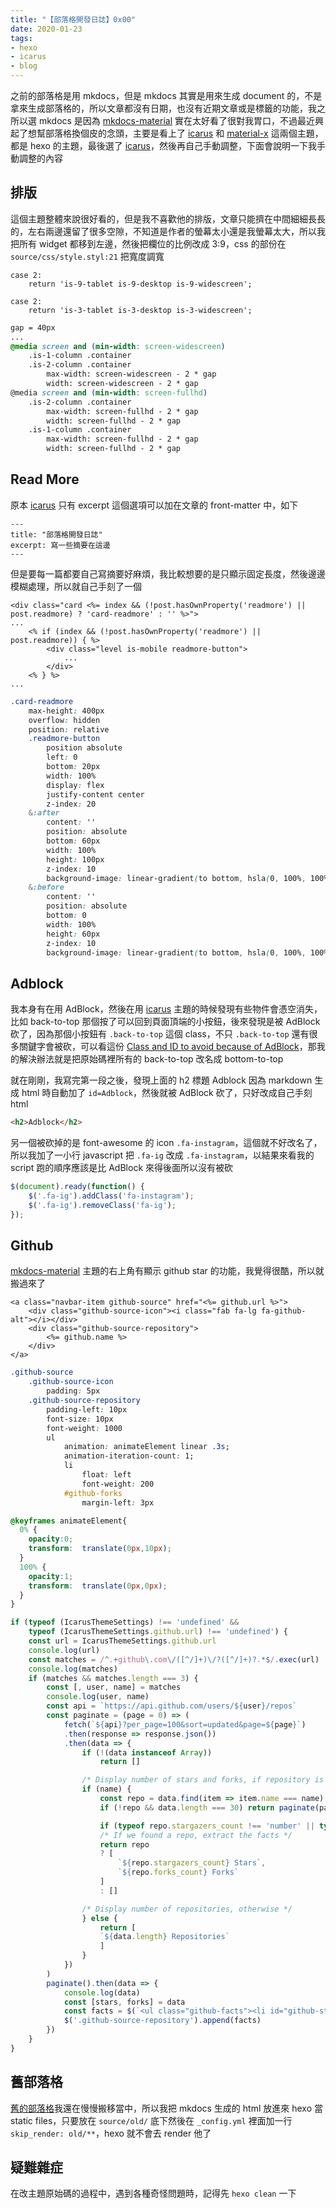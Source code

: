 ```yaml
---
title: "【部落格開發日誌】0x00"
date: 2020-01-23
tags:
- hexo
- icarus
- blog
---
```


之前的部落格是用 mkdocs，但是 mkdocs 其實是用來生成 document 的，不是拿來生成部落格的，所以文章都沒有日期，也沒有近期文章或是標籤的功能，我之所以選 mkdocs 是因為 [mkdocs-material](https://github.com/squidfunk/mkdocs-material) 實在太好看了很對我胃口，不過最近興起了想幫部落格換個皮的念頭，主要是看上了 [icarus](https://blog.zhangruipeng.me/hexo-theme-icarus/) 和 [material-x](https://xaoxuu.com/wiki/material-x/) 這兩個主題，都是 hexo 的主題，最後選了 [icarus](https://blog.zhangruipeng.me/hexo-theme-icarus/)，然後再自己手動調整，下面會說明一下我手動調整的內容

## 排版

這個主題整體來說很好看的，但是我不喜歡他的排版，文章只能擠在中間細細長長的，左右兩邊還留了很多空隙，不知道是作者的螢幕太小還是我螢幕太大，所以我把所有 widget 都移到左邊，然後把欄位的比例改成 3:9，css 的部份在 `source/css/style.styl:21` 把寬度調寬

```ejs layout/layout.ejs
case 2:
    return 'is-9-tablet is-9-desktop is-9-widescreen';
```

```ejs layout/common/widget.ejs
case 2:
    return 'is-3-tablet is-3-desktop is-3-widescreen';
```

```css source/css/style.styl
gap = 40px
...
@media screen and (min-width: screen-widescreen)
    .is-1-column .container
    .is-2-column .container
        max-width: screen-widescreen - 2 * gap
        width: screen-widescreen - 2 * gap
@media screen and (min-width: screen-fullhd)
    .is-2-column .container
        max-width: screen-fullhd - 2 * gap
        width: screen-fullhd - 2 * gap
    .is-1-column .container
        max-width: screen-fullhd - 2 * gap
        width: screen-fullhd - 2 * gap
```

## Read More

原本 [icarus](https://blog.zhangruipeng.me/hexo-theme-icarus/) 只有 excerpt 這個選項可以加在文章的 front-matter 中，如下

```
---
title: "部落格開發日誌"
excerpt: 寫一些摘要在這邊
---
```

但是要每一篇都要自己寫摘要好麻煩，我比較想要的是只顯示固定長度，然後邊邊模糊處理，所以就自己手刻了一個

```ejs layout/common/article.ejs
<div class="card <%= index && (!post.hasOwnProperty('readmore') || post.readmore) ? 'card-readmore' : '' %>">
...
    <% if (index && (!post.hasOwnProperty('readmore') || post.readmore)) { %>
        <div class="level is-mobile readmore-button">
            ...
        </div>
    <% } %>
...
```

```css source/css/style.styl
.card-readmore
    max-height: 400px
    overflow: hidden
    position: relative
    .readmore-button
        position absolute
        left: 0
        bottom: 20px
        width: 100%
        display: flex
        justify-content center
        z-index: 20
    &:after
        content: ''
        position: absolute
        bottom: 60px
        width: 100%
        height: 100px
        z-index: 10
        background-image: linear-gradient(to bottom, hsla(0, 100%, 100%, 0), hsla(0, 100%, 100%, 0.9))
    &:before
        content: ''
        position: absolute
        bottom: 0
        width: 100%
        height: 60px
        z-index: 10
        background-image: linear-gradient(to bottom, hsla(0, 100%, 100%, 0.9), hsla(0, 100%, 100%, 1))
```

<h2>Adblock</h2>

我本身有在用 AdBlock，然後在用 [icarus](https://blog.zhangruipeng.me/hexo-theme-icarus/) 主題的時候發現有些物件會憑空消失，比如 back-to-top 那個按了可以回到頁面頂端的小按鈕，後來發現是被 AdBlock 砍了，因為那個小按鈕有 `.back-to-top` 這個 class，不只 `.back-to-top` 還有很多關鍵字會被砍，可以看這份 [Class and ID to avoid because of AdBlock](https://gist.github.com/spyesx/42fe84c0ef757d1c38a4)，那我的解決辦法就是把原始碼裡所有的 back-to-top 改名成 bottom-to-top

就在剛剛，我寫完第一段之後，發現上面的 h2 標題 Adblock 因為 markdown 生成 html 時自動加了 `id=Adblock`，然後就被 AdBlock 砍了，只好改成自己手刻 html

```html
<h2>Adblock</h2>
```

另一個被砍掉的是 font-awesome 的 icon `.fa-instagram`，這個就不好改名了，所以我加了一小行 javascript 把 `.fa-ig` 改成 `.fa-instagram`，以結果來看我的 script 跑的順序應該是比 AdBlock 來得後面所以沒有被砍

```javascript source/js/main.js
$(document).ready(function() {
    $('.fa-ig').addClass('fa-instagram');
    $('.fa-ig').removeClass('fa-ig');
});
```

## Github

[mkdocs-material](https://github.com/squidfunk/mkdocs-material) 主題的右上角有顯示 github star 的功能，我覺得很酷，所以就搬過來了

```ejs layout/common/navbar.ejs
<a class="navbar-item github-source" href="<%= github.url %>">
    <div class="github-source-icon"><i class="fab fa-lg fa-github-alt"></i></div>
    <div class="github-source-repository">
        <%= github.name %>
    </div>
</a>
```

```css source/css/style.styl
.github-source
    .github-source-icon
        padding: 5px
    .github-source-repository
        padding-left: 10px
        font-size: 10px
        font-weight: 1000
        ul
            animation: animateElement linear .3s;
            animation-iteration-count: 1;
            li 
                float: left
                font-weight: 200
            #github-forks
                margin-left: 3px

@keyframes animateElement{
  0% {
    opacity:0;
    transform:  translate(0px,10px);
  }
  100% {
    opacity:1;
    transform:  translate(0px,0px);
  }
}
```

```javascript source/js/main.js
if (typeof (IcarusThemeSettings) !== 'undefined' &&
    typeof (IcarusThemeSettings.github.url) !== 'undefined') {
    const url = IcarusThemeSettings.github.url
    console.log(url)
    const matches = /^.+github\.com\/([^/]+)\/?([^/]+)?.*$/.exec(url)
    console.log(matches)
    if (matches && matches.length === 3) {
        const [, user, name] = matches
        console.log(user, name)
        const api = `https://api.github.com/users/${user}/repos`
        const paginate = (page = 0) => (
            fetch(`${api}?per_page=100&sort=updated&page=${page}`)
            .then(response => response.json())
            .then(data => {
                if (!(data instanceof Array))
                    return []

                /* Display number of stars and forks, if repository is given */
                if (name) {
                    const repo = data.find(item => item.name === name)
                    if (!repo && data.length === 30) return paginate(page + 1)

                    if (typeof repo.stargazers_count !== 'number' || typeof repo.forks_count !== 'number') return []
                    /* If we found a repo, extract the facts */
                    return repo
                    ? [
                        `${repo.stargazers_count} Stars`,
                        `${repo.forks_count} Forks`
                    ]
                    : []

                /* Display number of repositories, otherwise */
                } else {
                    return [
                    `${data.length} Repositories`
                    ]
                }
            })
        )
        paginate().then(data => {
            console.log(data)
            const [stars, forks] = data
            const facts = $(`<ul class="github-facts"><li id="github-stars">${stars}</li><li id="github-forks">• ${forks}</li></ul>`)
            $('.github-source-repository').append(facts)
        })
    }
}
```

## 舊部落格

[舊的部落格](/old/)我還在慢慢搬移當中，所以我把 mkdocs 生成的 html 放進來 hexo 當 static files，只要放在 `source/old/` 底下然後在 `_config.yml` 裡面加一行 `skip_render: old/**`，hexo 就不會去 render 他了

## 疑難雜症

在改主題原始碼的過程中，遇到各種奇怪問題時，記得先 `hexo clean` 一下

